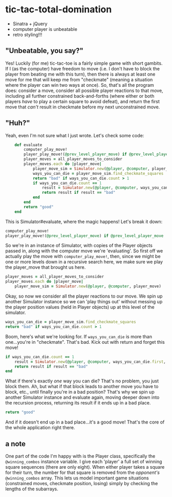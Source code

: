 # tic-tac-total-domination

* Sinatra + jQuery
* computer player is unbeatable
* retro styling!!!

## "Unbeatable, you say?"
Yes! Luckily (for me) tic-tac-toe is a fairly simple game with short gambits. If I (as the computer) have freedom to move (i.e. I don't have to block the player from beating me with this turn), then there is always at least one move for me that will keep me from "checkmate" (meaning a situation where the player can win two ways at once). So, that's all the program does: consider a move, consider all possible player reactions to that move, including all further constrained back-and-forths (where either or both players *have* to play a certain square to avoid defeat), and return the first move that *can't* result in checkmate before my next unconstrained move.

## "Huh?"
Yeah, even I'm not sure what I just wrote. Let's check some code:

```ruby
	def evaluate
		computer_play_move!
		player_play_move!(@prev_level_player_move) if @prev_level_player_move
		player_moves = all_player_moves_to_consider
		player_moves.each do |player_move|
			player_move_sim = Simulator.new(@player, @computer, player_move)
			ways_you_can_die = player_move_sim.find_checkmate_squares
			return "bad" if ways_you_can_die.count > 1
			if ways_you_can_die.count == 1
				result = Simulator.new(@player, @computer, ways_you_can_die.first, player_move).evaluate
				return result if result == "bad"
			end
		end
		return "good"
	end
```

This is Simulator#evaluate, where the magic happens! Let's break it down:

```ruby
computer_play_move!
player_play_move!(@prev_level_player_move) if @prev_level_player_move
```

So we're in an instance of Simulator, with copies of the Player objects passed in, along with the computer move we're 'evaluating'. So first off we actually play the move with `computer_play_move!`, then, since we might be one or more levels down in a recursive search here, we make sure we play the player_move that brought us here.

```ruby
player_moves = all_player_moves_to_consider
player_moves.each do |player_move|
	player_move_sim = Simulator.new(@player, @computer, player_move)
```

Okay, so now we consider all the player reactions to our move. We spin up another Simulator instance so we can 'play things out' without messing up the player position values (held in Player objects) up at this level of the simulator.

```ruby
ways_you_can_die = player_move_sim.find_checkmate_squares
return "bad" if ways_you_can_die.count > 1
```

Boom, here's what we're looking for. If `ways_you_can_die` is more than one...you're in "checkmate". That's bad. Kick out with return and forget this move!

```ruby
if ways_you_can_die.count == 1
	result = Simulator.new(@player, @computer, ways_you_can_die.first, player_move).evaluate
	return result if result == "bad"
end
```

What if there's exactly *one* way you can die? That's no problem, you just block them. Ah, but what if that block leads to another move you have to block, etc., until finally you're in a bad position? That's why we spin up another Simulator instance and evaluate again, moving deeper down into the recursion process, returning its result if it ends up in a bad place.

```ruby
return "good"
```

And if it doesn't end up in a bad place...it's a good move! That's the core of the whole application right there.

## a note

One part of the code I'm happy with is the Player class, specifically the `@winning_combos` instance variable. I give each 'player' a full set of winning square sequences (there are only eight). When either player takes a square for their turn, the number for that square is removed from the *opponent's* `@winning_combos` array. This lets us model important game situations (constrained moves, checkmate position, losing) simply by checking the lengths of the subarrays.
